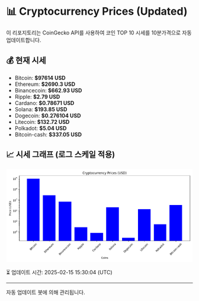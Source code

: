 
# 📊 Cryptocurrency Prices (Updated)

이 리포지토리는 CoinGecko API를 사용하여 코인 TOP 10 시세를 10분가격으로 자동 업데이트합니다.

## 💰 현재 시세
- Bitcoin: **$97614 USD**
- Ethereum: **$2690.3 USD**
- Binancecoin: **$662.93 USD**
- Ripple: **$2.79 USD**
- Cardano: **$0.78671 USD**
- Solana: **$193.85 USD**
- Dogecoin: **$0.276104 USD**
- Litecoin: **$132.72 USD**
- Polkadot: **$5.04 USD**
- Bitcoin-cash: **$337.05 USD**

## 📈 시세 그래프 (로그 스케일 적용)
![Crypto Prices](crypto_prices.png)

⏳ 업데이트 시간: 2025-02-15 15:30:04 (UTC)

---
자동 업데이트 봇에 의해 관리됩니다.

